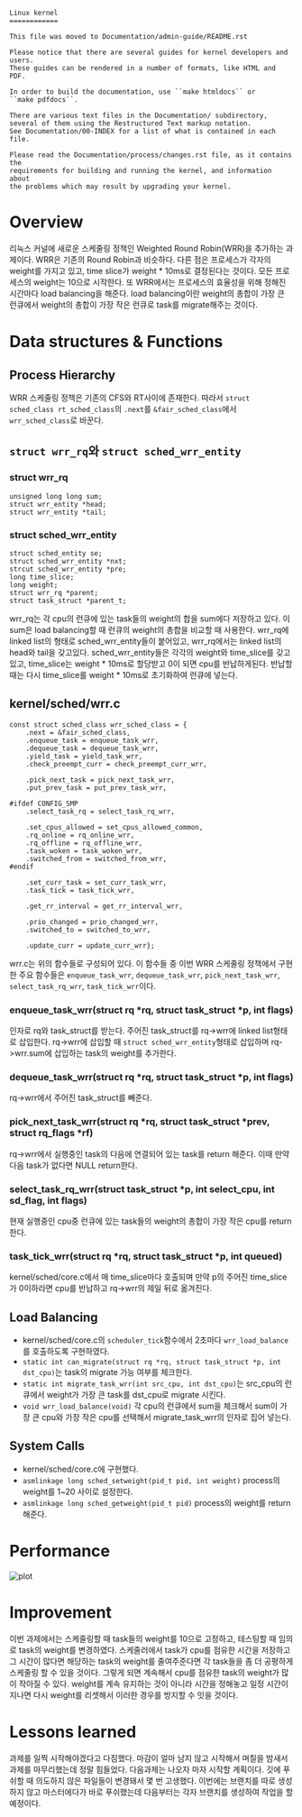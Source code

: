 ```
Linux kernel
============

This file was moved to Documentation/admin-guide/README.rst

Please notice that there are several guides for kernel developers and users.
These guides can be rendered in a number of formats, like HTML and PDF.

In order to build the documentation, use ``make htmldocs`` or
``make pdfdocs``.

There are various text files in the Documentation/ subdirectory,
several of them using the Restructured Text markup notation.
See Documentation/00-INDEX for a list of what is contained in each file.

Please read the Documentation/process/changes.rst file, as it contains the
requirements for building and running the kernel, and information about
the problems which may result by upgrading your kernel.
```

# Overview
리눅스 커널에 새로운 스케줄링 정책인 Weighted Round Robin(WRR)을 추가하는 과제이다. WRR은 기존의 Round Robin과 비슷하다. 다른 점은 프로세스가 각자의 weight를 가지고 있고, time slice가 weight * 10ms로 결정된다는 것이다. 모든 프로세스의  weight는 10으로 시작한다. 또 WRR에서는 프로세스의 효율성을 위해 정해진 시간마다 load balancing을 해준다. load balancing이란 weight의 총합이 가장 큰 런큐에서 weight의 총합이 가장 작은 런큐로 task를 migrate해주는 것이다.  

# Data structures & Functions

## Process Hierarchy
WRR 스케줄링 정책은 기존의 CFS와 RT사이에 존재한다. 따라서 `struct sched_class rt_sched_class`의 `.next`를 `&fair_sched_class`에서 `wrr_sched_class`로 바꾼다.  

## `struct wrr_rq`와 `struct sched_wrr_entity`
### struct wrr_rq
```
unsigned long long sum;
struct wrr_entity *head;
struct wrr_entity *tail;
```
### struct sched_wrr_entity
```
struct sched_entity se;
struct sched_wrr_entity *nxt;
strcut sched_wrr_entity *pre;
long time_slice;
long weight;
struct wrr_rq *parent;
struct task_struct *parent_t;
```
wrr_rq는 각 cpu의 런큐에 있는 task들의 weight의 합을 sum에다 저장하고 있다. 이 sum은 load balancing할 때 런큐의 weight의 총합을 비교할 때 사용한다. wrr_rq에 linked list의 형태로 sched_wrr_entity들이 붙어있고, wrr_rq에서는 linked list의 head와 tail을 갖고있다.
sched_wrr_entity들은 각각의 weight와 time_slice를 갖고있고, time_slice는 weight * 10ms로 할당받고  0이 되면 cpu를  반납하게된다. 반납할 때는 다시 time_slice를 weight * 10ms로 초기화하여 런큐에 넣는다.

## kernel/sched/wrr.c
```  
const struct sched_class wrr_sched_class = {
    .next = &fair_sched_class,
    .enqueue_task = enqueue_task_wrr,
    .dequeue_task = dequeue_task_wrr,
    .yield_task = yield_task_wrr,
    .check_preempt_curr = check_preempt_curr_wrr,

    .pick_next_task = pick_next_task_wrr,
    .put_prev_task = put_prev_task_wrr,

#ifdef CONFIG_SMP
    .select_task_rq = select_task_rq_wrr,

    .set_cpus_allowed = set_cpus_allowed_common,
    .rq_online = rq_online_wrr,
    .rq_offline = rq_offline_wrr,
    .task_woken = task_woken_wrr,
    .switched_from = switched_from_wrr,
#endif

    .set_curr_task = set_curr_task_wrr,
    .task_tick = task_tick_wrr,

    .get_rr_interval = get_rr_interval_wrr,

    .prio_changed = prio_changed_wrr,
    .switched_to = switched_to_wrr,

    .update_curr = update_curr_wrr};
```   
wrr.c는 위의 함수들로 구성되어 있다. 이 함수들 중 이번 WRR 스케줄링 정책에서 구현한 주요 함수들은 `enqueue_task_wrr`, `dequeue_task_wrr`, `pick_next_task_wrr`, `select_task_rq_wrr`, `task_tick_wrr`이다.
### enqueue_task_wrr(struct rq *rq, struct task_struct *p, int flags)
인자로 rq와 task_struct를 받는다. 주어진 task_struct를 rq->wrr에 linked list형태로 삽입한다. rq->wrr에 삽입할 때 `struct sched_wrr_entity`형태로 삽입하며 rq->wrr.sum에 삽입하는 task의 weight를 추가한다.

### dequeue_task_wrr(struct rq *rq, struct task_struct *p, int flags) 
rq->wrr에서 주어진 task_struct를 빼준다.

### pick_next_task_wrr(struct rq *rq, struct task_struct *prev, struct rq_flags *rf)
rq->wrr에서 실행중인 task의 다음에 연결되어 있는 task를 return 해준다. 이때 만약 다음 task가 없다면 NULL return한다.

### select_task_rq_wrr(struct task_struct *p, int select_cpu, int sd_flag, int flags) 
현재 실행중인 cpu중 런큐에 있는 task들의 weight의 총합이 가장 작은 cpu를 return한다.

### task_tick_wrr(struct rq *rq, struct task_struct *p, int queued)
kernel/sched/core.c에서 매 time_slice마다 호출되며 만약 p의 주어진 time_slice가 0이하라면 cpu를 반납하고 rq->wrr의 제일 뒤로 옮겨진다.   

## Load Balancing
+ kernel/sched/core.c의 `scheduler_tick`함수에서 2초마다 `wrr_load_balance`를 호출하도록 구현하였다. 
+ `static int can_migrate(struct rq *rq, struct task_struct *p, int dst_cpu)`는 task의 migrate 가능 여부를 체크한다.
+ `static int migrate_task_wrr(int src_cpu, int dst_cpu)`는 src_cpu의 런큐에서 weight가 가장 큰 task를 dst_cpu로 migrate 시킨다.
+ `void wrr_load_balance(void)` 각 cpu의 런큐에서 sum을 체크해서 sum이 가장 큰 cpu와 가장 작은 cpu를 선택해서 migrate_task_wrr의 인자로 집어 넣는다.

## System Calls
+  kernel/sched/core.c에 구현했다.
+ `asmlinkage long sched_setweight(pid_t pid, int weight)` process의 weight를 1~20 사이로 설정한다.
+ `asmlinkage long sched_getweight(pid_t pid)` process의 weight를 return해준다.

# Performance
![plot](https://user-images.githubusercontent.com/48852336/98513267-ef545c00-22aa-11eb-88d7-f3fdb0d1a3b8.png)



# Improvement
이번 과제에서는 스케줄링할 때 task들의 weight를 10으로 고정하고, 테스팅할 때 임의로 task의 weight를 변경하였다. 스케줄러에서 task가 cpu를 점유한 시간을 저장하고 그 시간이 많다면 해당하는 task의 weight를 줄여주준다면 각 task들을 좀 더 공평하게 스케줄링 할 수 있을 것이다. 그렇게 되면 계속해서 cpu를 점유한 task의 weight가 많이 작아질 수 있다. weight를 계속 유지하는 것이 아니라 시간을 정해놓고 일정 시간이 지나면 다시 weight를 리셋해서 이러한 경우를 방지할 수 잇을 것이다.



# Lessons learned  
 과제를 일찍 시작해야겠다고 다짐했다. 마감이 얼마 남지 않고 시작해서 며칠을 밤새서 과제를 마무리했는데 정말 힘들었다. 다음과제는 나오자 마자 시작할 계획이다. 깃에 푸쉬할 때 의도하지 않은 파일들이 변경돼서 몇 번 고생했다. 이번에는 브랜치를 따로 생성하지 않고 마스터에다가 바로 푸쉬했는데 다음부터는 각자 브랜치를 생성하여 작업을 할 예정이다.


